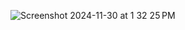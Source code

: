 ![Screenshot 2024-11-30 at 1 32 25 PM](https://github.com/user-attachments/assets/bf3c6010-fafb-45c2-91b8-2ba6c7d32831)
